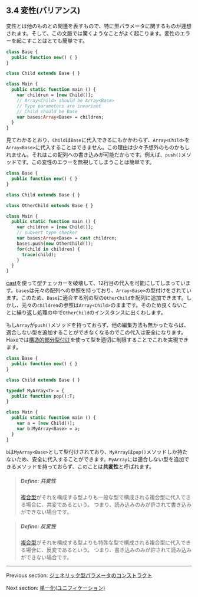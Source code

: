 ## 3.4 変性(バリアンス)

変性とは他のものとの関連を表すもので、特に型パラメータに関するものが連想されます。そして、この文脈では驚くようなことがよく起こります。変性のエラーを起こすことはとても簡単です。

```haxe
class Base {
  public function new() { }
}

class Child extends Base { }

class Main {
  public static function main () {
    var children = [new Child()];
    // Array<Child> should be Array<Base>
    // Type parameters are invariant
    // Child should be Base
    var bases:Array<Base> = children;
  }
}
```

見てわかるとおり、`Child`は`Base`に代入できるにもかかわらず、`Array<Child>`を`Array<Base>`に代入することはできません。この理由は少々予想外のものかもしれません。それはこの配列への書き込みが可能だからです。例えば、`push()`メソッドです。この変性のエラーを無視してしまうことは簡単です。

```haxe
class Base {
  public function new() { }
}

class Child extends Base { }

class OtherChild extends Base { }

class Main {
  public static function main () {
    var children = [new Child()];
    // subvert type checker
    var bases:Array<Base> = cast children;
    bases.push(new OtherChild());
    for(child in children) {
      trace(child);
    }
  }
}
```

[cast](expression-cast.md)を使って型チェッカーを破壊して、12行目の代入を可能にしてしまっています。`bases`は元々の配列への参照を持っており、`Array<Base>`の型付けをされています。このため、`Base`に適合する別の型の`OtherChild`を配列に追加できます。しかし、元々の`children`の参照は`Array<Child>`のままです。そのため良くないことに繰り返し処理の中で`OtherChild`のインスタンスに出くわします。

もし`Array`が`push()`メソッドを持っておらず、他の編集方法も無かったならば、適合しない型を追加することができなくなるのでこの代入は安全になります。Haxeでは[構造的部分型付け](type-system-structural-subtyping.md)を使って型を適切に制限することでこれを実現できます。

```haxe
class Base {
  public function new() { }
}

class Child extends Base { }

typedef MyArray<T> = {
  public function pop():T;
}

class Main {
  public static function main () {
    var a = [new Child()];
    var b:MyArray<Base> = a;
  }
}
```

`b`は`MyArray<Base>`として型付けされており、`MyArray`は`pop()`メソッドしか持たないため、安全に代入することができます。`MyArray`には適合しない型を追加できるメソッドを持っておらず、このことは**共変性**と呼ばれます。

> ##### Define: 共変性
>
> [複合型](dictionary.md#define-compound-type)がそれを構成する型よりも一般な型で構成される複合型に代入できる場合に、共変であるという。 つまり、読み込みのみが許されて書き込みができない場合です。

> ##### Define: 反変性
>
> [複合型](dictionary.md#define-compound-type)がそれを構成する型よりも特殊な型で構成される複合型に代入できる場合に、反変であるという。 つまり、書き込みのみが許されて読み込みができない場合です。

---

Previous section: [ジェネリック型パラメータのコンストラクト](type-system-generic-type-parameter-construction.md)

Next section: [単一化(ユニフィケーション)](type-system-unification.md)